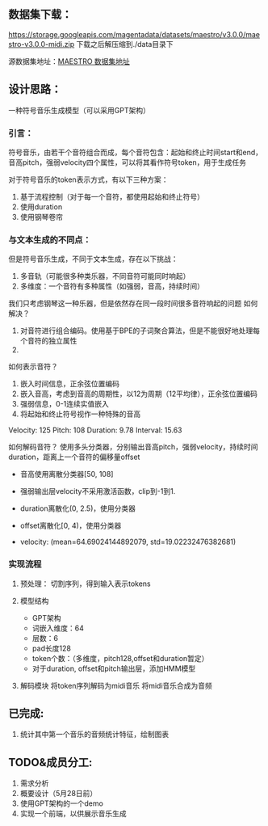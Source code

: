 ## 数据集下载：
https://storage.googleapis.com/magentadata/datasets/maestro/v3.0.0/maestro-v3.0.0-midi.zip
下载之后解压缩到./data目录下

源数据集地址：[MAESTRO 数据集地址](https://magenta.tensorflow.org/datasets/maestro)

## 设计思路：
一种符号音乐生成模型（可以采用GPT架构）

### 引言：
符号音乐，由若干个音符组合而成，每个音符包含：起始和终止时间start和end，音高pitch，强弱velocity四个属性，可以将其看作符号token，用于生成任务

对于符号音乐的token表示方式，有以下三种方案：
1. 基于流程控制（对于每一个音符，都使用起始和终止符号）
2. 使用duration
3. 使用钢琴卷帘

### 与文本生成的不同点：
但是符号音乐生成，不同于文本生成，存在以下挑战：
1. 多音轨（可能很多种类乐器，不同音符可能同时响起）
2. 多维度：一个音符有多种属性（如强弱，音高，持续时间）

我们只考虑钢琴这一种乐器，但是依然存在同一段时间很多音符响起的问题
如何解决？
1. 对音符进行组合编码。使用基于BPE的子词聚合算法，但是不能很好地处理每个音符的独立属性
2. 

如何表示音符？
1. 嵌入时间信息，正余弦位置编码
2. 嵌入音高，考虑到音高的周期性，以12为周期（12平均律），正余弦位置编码
3. 强弱信息，0-1连续实值嵌入
4. 将起始和终止符号视作一种特殊的音高

 Velocity: 125
 Pitch: 108
 Duration: 9.78
 Interval: 15.63

如何解码音符？
使用多头分类器，分别输出音高pitch，强弱velocity，持续时间duration，距离上一个音符的偏移量offset
- 音高使用离散分类器[50, 108]
- 强弱输出层velocity不采用激活函数，clip到-1到1.
- duration离散化(0, 2.5)，使用分类器
- offset离散化[0, 4)，使用分类器


- velocity: (mean=64.69024144892079, std=19.02232476382681)
### 实现流程
1. 预处理：
    切割序列，得到输入表示tokens

2. 模型结构
   - GPT架构
   - 词嵌入维度：64
   - 层数：6
   - pad长度128
   - token个数：（多维度，pitch128,offset和duration暂定）
   - 对于duration, offset和pitch输出层，添加HMM模型

3. 解码模块
将token序列解码为midi音乐
将midi音乐合成为音频

## 已完成:
1. 统计其中第一个音乐的音频统计特征，绘制图表


## TODO&成员分工:
1. 需求分析
2. 概要设计（5月28日前）
3. 使用GPT架构的一个demo
4. 实现一个前端，以供展示音乐生成

